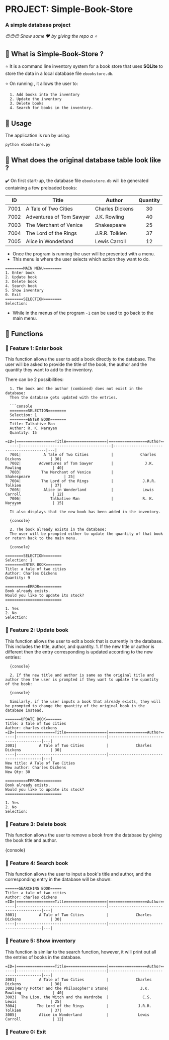 # PROJECT: Simple-Book-Store

### A simple database project

*😊😊😊 Show some :heart: by giving the repo a ⭐*

## 💠 What is Simple-Book-Store ?<br>

⭐ It is a command line inventory system for a book store that uses **SQLite** to store the data in a local database file `ebookstore.db`.

⭐ On running , it allows the user to:

      1. Add books into the inventory
      2. Update the inventory
      3. Delete books
      4. Search for books in the inventory.  

## 💠 Usage

The application is run by using:
```sh
python ebookstore.py
```

## 💠 What does the original database table look like ?

✔️ On first start-up, the database file `ebookstore.db` will be generated containing a few preloaded books:

ID|Title|Author|Quantity
---|---|---|:---:
7001|A Tale of Two Cities|Charles Dickens|30
7002|Adventures of Tom Sawyer|J.K. Rowling|40
7003|The Merchant of Venice|Shakespeare|25
7004|The Lord of the Rings|J.R.R. Tolkien|37
7005|Alice in Wonderland|Lewis Carroll|12

* Once the program is running the user will be presented with a menu. 
* This menu is where the user selects which action they want to do.

```console
========MAIN MENU========
1. Enter book
2. Update book
3. Delete book
4. Search book
5. Show inventory
0. Exit
========SELECTION========
Selection:
```

* While in the menus of the program `-1` can be used to go back to the main menu.

## 💠 Functions

### 📒 Feature 1: Enter book 

This function allows the user to add a book directly to the database. 
The user will be asked to provide the title of the book, the author and the quantity they want to add to the inventory.

There can be 2 possibilities: 

      1. The book and the author (combined) does not exist in the database:
      Then the database gets updated with the entries.
      
      ```console
      ========SELECTION========
      Selection: 1
      ========ENTER BOOK=======
      Title: Talkative Man
      Author: R. K. Narayan
      Quantity: 15
      =ID=|=================Title==================|=================Author=================|Qty|
      ----|----------------------------------------|----------------------------------------|---|
      7001|          A Tale of Two Cities          |            Charles Dickens             | 30|
      7002|        Adventures of Tom Sawyer        |              J.K. Rowling              | 40|
      7003|         The Merchant of Venice         |              Shakespeare               | 25|
      7004|         The Lord of the Rings          |             J.R.R. Tolkien             | 37|
      7005|          Alice in Wonderland           |             Lewis Carroll              | 12|
      7006|             Talkative Man              |             R. K. Narayan              | 15|
      ```
      It also displays that the new book has been added in the inventory.
      
      {console}
      
      2. The book already exists in the database:
      The user will be prompted either to update the quantity of that book or return back to the main menu.
      
      {console}

```console
========SELECTION========
Selection: 1
========ENTER BOOK=======
Title: a tale of two cities 
Author: Charles Dickens
Quantity: 9

==========ERROR==========
Book already exists.
Would you like to update its stock?
=========================

1. Yes
2. No
Selection:
```

### 📒 Feature 2: Update book

This function allows the user to edit a book that is currently in the database. 
This includes the title, author, and quantity. 
      1. If the new title or author is different then the entry corresponding is updated according to the new entries:
      
      {console}
      
      2. If the new title and author is same as the original title and author then the user is prompted if they want to update the quantity of the book:
      
      {console}
      
      Similarly, if the user inputs a book that already exists, they will be prompted to change the quantity of the original book in the database instead.

```console
=======UPDATE BOOK=======
Title: a tale of two cities 
Author: charles dickens
=ID=|=================Title==================|=================Author=================|Qty|
----|----------------------------------------|----------------------------------------|---|
3001|          A Tale of Two Cities          |            Charles Dickens             | 30|
----|----------------------------------------|----------------------------------------|---|
New title: A Tale of Two Cities
New author: Charles Dickens
New Qty: 30

==========ERROR==========
Book already exists.
Would you like to update its stock?
=========================

1. Yes
2. No
Selection:
```

### 📒 Feature 3: Delete book

This function allows the user to remove a book from the database by giving the book title and author.

{console}

### 📒 Feature 4: Search book

This function allows the user to input a book's title and author, and the corresponding entry in the database will be shown:

```console
======SEARCHING BOOK=====
Title: a tale of two cities
Author: charles dickens
=ID=|=================Title==================|=================Author=================|Qty|
----|----------------------------------------|----------------------------------------|---|
3001|          A Tale of Two Cities          |            Charles Dickens             | 30|
----|----------------------------------------|----------------------------------------|---|
```

### 📒 Feature 5: Show inventory

This function is similar to the search function, however, it will print out all the entries of books in the database.

```console
=ID=|=================Title==================|=================Author=================|Qty|
----|----------------------------------------|----------------------------------------|---|
3001|          A Tale of Two Cities          |            Charles Dickens             | 30|
3002|Harry Potter and the Philosopher's Stone|              J.K. Rowling              | 40|
3003|  The Lion, the Witch and the Wardrobe  |               C.S. Lewis               | 25|
3004|         The Lord of the Rings          |             J.R.R. Tolkien             | 37|
3005|          Alice in Wonderland           |             Lewis Carroll              | 12|
```

### 📒 Feature 0: Exit




